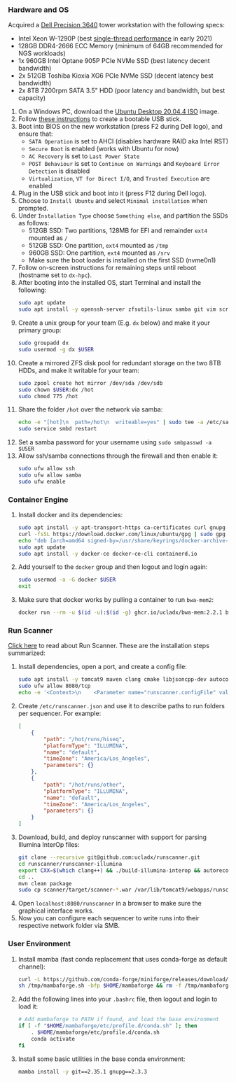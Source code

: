 ### Hardware and OS

Acquired a [Dell Precision 3640](https://www.dell.com/en-us/work/shop/desktops-all-in-one-pcs/precision-3640-tower-workstation/spd/precision-3640-workstation) tower workstation with the following specs:

- Intel Xeon W-1290P (best [single-thread performance](https://www.cpubenchmark.net/singleThread.html#server-thread) in early 2021)
- 128GB DDR4-2666 ECC Memory (minimum of 64GB recommended for NGS workloads)
- 1x 960GB Intel Optane 905P PCIe NVMe SSD (best latency decent bandwidth)
- 2x 512GB Toshiba Kioxia XG6 PCIe NVMe SSD (decent latency best bandwidth)
- 2x 8TB 7200rpm SATA 3.5" HDD (poor latency and bandwidth, but best capacity)

1. On a Windows PC, download the [Ubuntu Desktop 20.04.4 ISO](https://mirrors.ocf.berkeley.edu/ubuntu-releases/20.04.4) image.
2. Follow [these instructions](https://ubuntu.com/tutorials/create-a-usb-stick-on-windows) to create a bootable USB stick.
3. Boot into BIOS on the new workstation (press F2 during Dell logo), and ensure that:
    - `SATA Operation` is set to AHCI (disables hardware RAID aka Intel RST)
    - `Secure Boot` is enabled (works with Ubuntu for now)
    - `AC Recovery` is set to `Last Power State`
    - `POST Behaviour` is set to `Continue on Warnings` and `Keyboard Error Detection` is disabled
    - `Virtualization`, `VT for Direct I/O`, and `Trusted Execution` are enabled
4. Plug in the USB stick and boot into it (press F12 during Dell logo).
5. Choose to `Install Ubuntu` and select `Minimal installation` when prompted.
6. Under `Installation Type` choose `Something else`, and partition the SSDs as follows:
    - 512GB SSD: Two partitions, 128MB for EFI and remainder `ext4` mounted as `/`
    - 512GB SSD: One partition, `ext4` mounted as `/tmp`
    - 960GB SSD: One partition, `ext4` mounted as `/srv`
    - Make sure the boot loader is installed on the first SSD (nvme0n1)
7. Follow on-screen instructions for remaining steps until reboot (hostname set to `dx-hpc`).
8. After booting into the installed OS, start Terminal and install the following:
    ```bash
    sudo apt update
    sudo apt install -y openssh-server zfsutils-linux samba git vim screen parallel tree
    ```
9. Create a unix group for your team (E.g. `dx` below) and make it your primary group:
    ```bash
    sudo groupadd dx
    sudo usermod -g dx $USER
    ```
10. Create a mirrored ZFS disk pool for redundant storage on the two 8TB HDDs, and make it writable for your team:
    ```bash
    sudo zpool create hot mirror /dev/sda /dev/sdb
    sudo chown $USER:dx /hot
    sudo chmod 775 /hot
    ```
11. Share the folder `/hot` over the network via samba:
    ```bash
    echo -e "[hot]\n  path=/hot\n  writeable=yes" | sudo tee -a /etc/samba/smb.conf
    sudo service smbd restart
    ```
12. Set a samba password for your username using `sudo smbpasswd -a $USER`
13. Allow ssh/samba connections through the firewall and then enable it:
    ```bash
    sudo ufw allow ssh
    sudo ufw allow samba
    sudo ufw enable
    ```

### Container Engine

1. Install docker and its dependencies:
    ```bash
    sudo apt install -y apt-transport-https ca-certificates curl gnupg lsb-release
    curl -fsSL https://download.docker.com/linux/ubuntu/gpg | sudo gpg --dearmor -o /usr/share/keyrings/docker-archive-keyring.gpg
    echo "deb [arch=amd64 signed-by=/usr/share/keyrings/docker-archive-keyring.gpg] https://download.docker.com/linux/ubuntu $(lsb_release -cs) stable" | sudo tee /etc/apt/sources.list.d/docker.list
    sudo apt update
    sudo apt install -y docker-ce docker-ce-cli containerd.io
    ```
2. Add yourself to the `docker` group and then logout and login again:
    ```bash
    sudo usermod -a -G docker $USER
    exit
    ```
3. Make sure that docker works by pulling a container to run `bwa-mem2`:
    ```bash
    docker run --rm -u $(id -u):$(id -g) ghcr.io/ucladx/bwa-mem:2.2.1 bwa-mem2
    ```

### Run Scanner

[Click here](https://miso-lims.readthedocs.io/projects/runscanner) to read about Run Scanner. These are the installation steps summarized:

1. Install dependencies, open a port, and create a config file:
    ```bash
    sudo apt install -y tomcat9 maven clang cmake libjsoncpp-dev autoconf libtool build-essential
    sudo ufw allow 8080/tcp
    echo -e '<Context>\n    <Parameter name="runscanner.configFile" value="/etc/runscanner.json" override="false"/>\n</Context>' | sudo tee /var/lib/tomcat9/conf/Catalina/localhost/runscanner.xml
    ```
2. Create `/etc/runscanner.json` and use it to describe paths to run folders per sequencer. For example:
    ```json
    [
        {
            "path": "/hot/runs/hiseq",
            "platformType": "ILLUMINA",
            "name": "default",
            "timeZone": "America/Los_Angeles",
            "parameters": {}
        },
        {
            "path": "/hot/runs/other",
            "platformType": "ILLUMINA",
            "name": "default",
            "timeZone": "America/Los_Angeles",
            "parameters": {}
        }
    ]
    ```
3. Download, build, and deploy runscanner with support for parsing Illumina InterOp files:
    ```bash
    git clone --recursive git@github.com:ucladx/runscanner.git
    cd runscanner/runscanner-illumina
    export CXX=$(which clang++) && ./build-illumina-interop && autoreconf -i && ./configure && make && sudo make install
    cd ..
    mvn clean package
    sudo cp scanner/target/scanner-*.war /var/lib/tomcat9/webapps/runscanner.war
    ```
4. Open `localhost:8080/runscanner` in a browser to make sure the graphical interface works.
5. Now you can configure each sequencer to write runs into their respective network folder via SMB.

### User Environment

1. Install mamba (fast conda replacement that uses conda-forge as default channel):
    ```bash
    curl -L https://github.com/conda-forge/miniforge/releases/download/4.11.0-4/Mambaforge-Linux-x86_64.sh -o /tmp/mambaforge.sh
    sh /tmp/mambaforge.sh -bfp $HOME/mambaforge && rm -f /tmp/mambaforge.sh
    ```
2. Add the following lines into your `.bashrc` file, then logout and login to load it:
    ```bash
    # Add mambaforge to PATH if found, and load the base environment
    if [ -f "$HOME/mambaforge/etc/profile.d/conda.sh" ]; then
        . $HOME/mambaforge/etc/profile.d/conda.sh
        conda activate
    fi
    ```
3. Install some basic utilities in the base conda environment:
    ```bash
    mamba install -y git==2.35.1 gnupg==2.3.3
    ```
